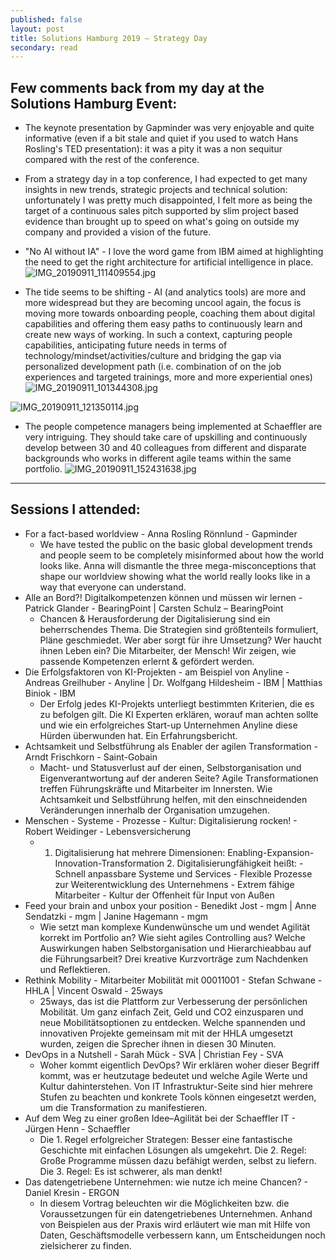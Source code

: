 ```yaml
---
published: false
layout: post
title: Solutions Hamburg 2019 – Strategy Day
secondary: read
---
```


## Few comments back from my day at the Solutions Hamburg Event:

* The keynote presentation by Gapminder was very enjoyable and quite informative (even if a bit stale and quiet if you used to watch Hans Rosling's TED presentation): it was a pity it was a non sequitur compared with the rest of the conference.
* From a strategy day in a top conference, I had expected to get many insights in new trends, strategic projects and technical solution: unfortunately I was pretty much disappointed, I felt more as being the target of a continuous sales pitch supported by slim project based evidence than brought up to speed on what's going on outside my company and provided a vision of the future.
* "No AI without IA" - I love the word game from IBM aimed at highlighting the need to get the right architecture for artificial intelligence in place.
![IMG_20190911_111409554.jpg]({{site.baseurl}}/images/IMG_20190911_111409554.jpg)

* The tide seems to be shifting - AI (and analytics tools) are more and more widespread but they are becoming uncool again, the focus is moving more towards onboarding people, coaching them about digital capabilities and offering them easy paths to continuously learn and create new ways of working. In such a context, capturing people capabilities, anticipating future needs in terms of technology/mindset/activities/culture and bridging the gap via personalized development path (i.e. combination of on the job experiences and targeted trainings, more and more experiential ones)
![IMG_20190911_101344308.jpg]({{site.baseurl}}/images/IMG_20190911_101344308.jpg)

![IMG_20190911_121350114.jpg]({{site.baseurl}}/images/IMG_20190911_121350114.jpg)


* The people competence managers being implemented at Schaeffler are very intriguing. They should take care of upskilling and continuously develop between 30 and 40 colleagues from different and disparate backgrounds who works in different agile teams within the same portfolio.
![IMG_20190911_152431638.jpg]({{site.baseurl}}/images/IMG_20190911_152431638.jpg)


***

## Sessions I attended:

* For a fact-based worldview - Anna Rosling Rönnlund - Gapminder
	* We have tested the public on the basic global development trends and people seem to be completely misinformed about how the world looks like. Anna will dismantle the three mega-misconceptions that shape our worldview showing what the world really looks like in a way that everyone can understand.
* Alle an Bord?! Digitalkompetenzen können und müssen wir lernen - Patrick Glander - BearingPoint | Carsten Schulz – BearingPoint
	* Chancen & Herausforderung der Digitalisierung sind ein beherrschendes Thema. Die Strategien sind größtenteils formuliert, Pläne geschmiedet. Wer aber sorgt für ihre Umsetzung? Wer haucht ihnen Leben ein? Die Mitarbeiter, der Mensch! Wir zeigen, wie passende Kompetenzen erlernt & gefördert werden.
* Die Erfolgsfaktoren von KI-Projekten - am Beispiel von Anyline - Andreas Greilhuber - Anyline | Dr. Wolfgang Hildesheim - IBM | Matthias Biniok - IBM
	* Der Erfolg jedes KI-Projekts unterliegt bestimmten Kriterien, die es zu befolgen gilt. Die KI Experten erklären, worauf man achten sollte und wie ein erfolgreiches Start-up Unternehmen Anyline diese Hürden überwunden hat. Ein Erfahrungsbericht. 
* Achtsamkeit und Selbstführung als Enabler der agilen Transformation - Arndt Frischkorn - Saint-Gobain
	* Macht- und Statusverlust auf der einen, Selbstorganisation und Eigenverantwortung auf der anderen Seite? Agile Transformationen treffen Führungskräfte und Mitarbeiter im Innersten. Wie Achtsamkeit und Selbstführung helfen, mit den einschneidenden Veränderungen innerhalb der Organisation umzugehen.
* Menschen - Systeme - Prozesse - Kultur: Digitalisierung rocken! - Robert Weidinger - Lebensversicherung
	* 1. Digitalisierung hat mehrere Dimensionen: Enabling-Expansion-Innovation-Transformation 2. Digitalisierungfähigkeit heißt: - Schnell anpassbare Systeme und Services - Flexible Prozesse zur Weiterentwicklung des Unternehmens - Extrem fähige Mitarbeiter - Kultur der Offenheit für Input von Außen
* Feed your brain and unbox your position - Benedikt Jost - mgm | Anne Sendatzki - mgm | Janine Hagemann - mgm
	* Wie setzt man komplexe Kundenwünsche um und wendet Agilität korrekt im Portfolio an? Wie sieht agiles Controlling aus? Welche Auswirkungen haben Selbstorganisation und Hierarchieabbau auf die Führungsarbeit? Drei kreative Kurzvorträge zum Nachdenken und Reflektieren.
* Rethink Mobility - Mitarbeiter Mobilität mit 00011001 - Stefan Schwane - HHLA | Vincent Oswald - 25ways
	* 25ways, das ist die Plattform zur Verbesserung der persönlichen Mobilität. Um ganz einfach Zeit, Geld und CO2 einzusparen und neue Mobilitätsoptionen zu entdecken. Welche spannenden und innovativen Projekte gemeinsam mit mit der HHLA umgesetzt wurden, zeigen die Sprecher ihnen in diesen 30 Minuten.
* DevOps in a Nutshell - Sarah Mück - SVA | Christian Fey - SVA
	* Woher kommt eigentlich DevOps? Wir erklären woher dieser Begriff kommt, was er heutzutage bedeutet und welche Agile Werte und Kultur dahinterstehen. Von IT Infrastruktur-Seite sind hier mehrere Stufen zu beachten und konkrete Tools können eingesetzt werden, um die Transformation zu manifestieren.
* Auf dem Weg zu einer großen Idee–Agilität bei der Schaeffler IT - Jürgen Henn - Schaeffler
	* Die 1. Regel erfolgreicher Strategen: Besser eine fantastische Geschichte mit einfachen Lösungen als umgekehrt. Die 2. Regel: Große Programme müssen dazu befähigt werden, selbst zu liefern. Die 3. Regel: Es ist schwerer, als man denkt!
* Das datengetriebene Unternehmen: wie nutze ich meine Chancen? - Daniel Kresin - ERGON
	* In diesem Vortrag beleuchten wir die Möglichkeiten bzw. die Voraussetzungen für ein datengetriebenes Unternehmen. Anhand von Beispielen aus der Praxis wird erläutert wie man mit Hilfe von Daten, Geschäftsmodelle verbessern kann, um Entscheidungen noch zielsicherer zu finden.

